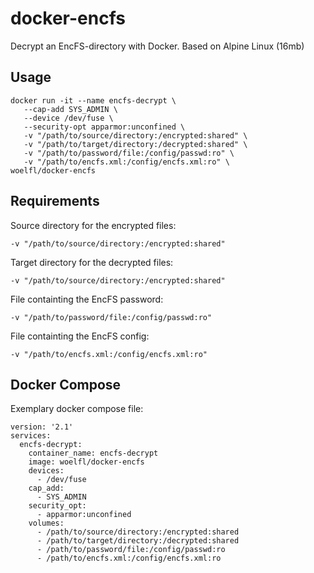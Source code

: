 # docker-encfs
Decrypt an EncFS-directory with Docker. Based on Alpine Linux (16mb)

## Usage
```
docker run -it --name encfs-decrypt \
   --cap-add SYS_ADMIN \
   --device /dev/fuse \
   --security-opt apparmor:unconfined \
   -v "/path/to/source/directory:/encrypted:shared" \
   -v "/path/to/target/directory:/decrypted:shared" \
   -v "/path/to/password/file:/config/passwd:ro" \
   -v "/path/to/encfs.xml:/config/encfs.xml:ro" \
woelfl/docker-encfs
```
## Requirements
Source directory for the encrypted files:
```
-v "/path/to/source/directory:/encrypted:shared"
```
Target directory for the decrypted files: 
```
-v "/path/to/source/directory:/encrypted:shared"
```
File containting the EncFS password:
```
-v "/path/to/password/file:/config/passwd:ro"
```
File containting the EncFS config:
```
-v "/path/to/encfs.xml:/config/encfs.xml:ro"
```
## Docker Compose

Exemplary docker compose file:
```
version: '2.1'
services:
  encfs-decrypt:
    container_name: encfs-decrypt
    image: woelfl/docker-encfs
    devices:
      - /dev/fuse
    cap_add:
      - SYS_ADMIN
    security_opt:
      - apparmor:unconfined
    volumes:
      - /path/to/source/directory:/encrypted:shared
      - /path/to/target/directory:/decrypted:shared
      - /path/to/password/file:/config/passwd:ro
      - /path/to/encfs.xml:/config/encfs.xml:ro
